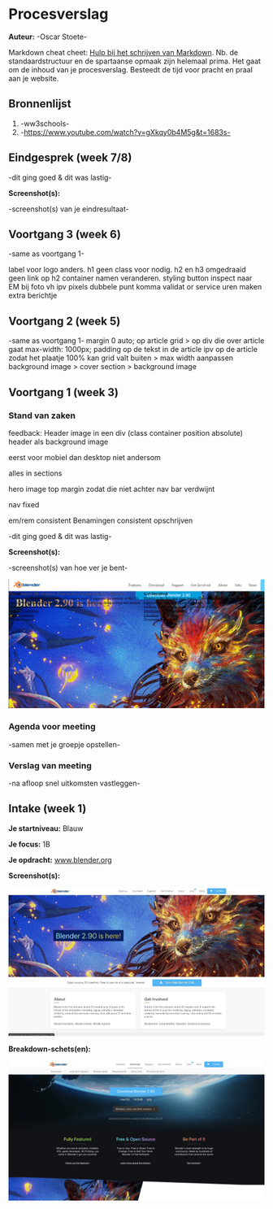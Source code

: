 # Procesverslag
**Auteur:** -Oscar Stoete-

Markdown cheat cheet: [Hulp bij het schrijven van Markdown](https://github.com/adam-p/markdown-here/wiki/Markdown-Cheatsheet). Nb. de standaardstructuur en de spartaanse opmaak zijn helemaal prima. Het gaat om de inhoud van je procesverslag. Besteedt de tijd voor pracht en praal aan je website.



## Bronnenlijst
1. -ww3schools-
2. -https://www.youtube.com/watch?v=gXkqy0b4M5g&t=1683s-




## Eindgesprek (week 7/8)

-dit ging goed & dit was lastig-

**Screenshot(s):**

-screenshot(s) van je eindresultaat-



## Voortgang 3 (week 6)

-same as voortgang 1-

label voor logo anders.
h1 geen class voor nodig.
h2 en h3 omgedraaid
geen link op h2
container namen veranderen.
styling button inspect naar EM
bij foto vh ipv pixels
dubbele punt komma
validat or service
uren maken
extra berichtje

## Voortgang 2 (week 5)

-same as voortgang 1-
margin 0 auto; op article grid > op div die over article gaat max-width: 1000px;
padding op de tekst in de article ipv op de article zodat het plaatje 100% kan
grid valt buiten > max width aanpassen
background image > cover
section > background image



## Voortgang 1 (week 3)

### Stand van zaken

feedback: Header image in een div (class container position absolute)
header als background image 

eerst voor mobiel dan desktop niet andersom

alles in sections

hero image top margin zodat die niet achter nav bar verdwijnt

nav fixed

em/rem consistent Benamingen consistent opschrijven

-dit ging goed & dit was lastig-

**Screenshot(s):**

-screenshot(s) van hoe ver je bent-

![screenshot(s) die een goed beeld geven van de website die je gaat maken](images/Blender3.png)

### Agenda voor meeting
    
-samen met je groepje opstellen-

### Verslag van meeting

-na afloop snel uitkomsten vastleggen-



## Intake (week 1)

**Je startniveau:** Blauw

**Je focus:** 1B 

**Je opdracht:** www.blender.org

**Screenshot(s):**

![screenshot(s) die een goed beeld geven van de website die je gaat maken](images/Blender1.jpg)

**Breakdown-schets(en):**

![-voorlopige breakdownschets(en) van een of beide pagina's van de site die je gaat maken-](images/Blender2.jpg)